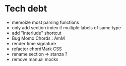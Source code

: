 # Tech debt
- memoize most parsing functions
- only add section index if multiple labels of same type
- add "interlude" shortcut
- Bug Momo Chords : AmM
- render time signature
- refactor chordMark CSS
- rename section => stanza ?
- remove manual mocks
